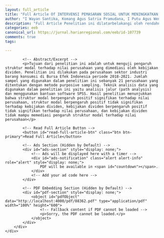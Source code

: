 ```yaml
---
layout: full_article
title: "Full Article Of INTERVENSI PEMASARAN SOSIAL UNTUK MENINGKATKAN NIAT BERWIRAUSAHA HIJAU DI KALANGAN MAHASISWA DI BALI"
author: "I Wayan Santika, Komang Agus Satria Pramudana, I Putu Agus Wenta Pharamadita, Ketut Wahyu Tamaja"
description: "Full Article Penelitian ini dilatarbelakangi oleh rendahnya niat berwirausaha hijau di kalangan mahasiswa di Bali Tujuan penelitian ini adalah menganalisis intervensi pemasaran sosi"
categories: eeb
canonical_url: https://jurnal.harianregional.com/eeb/id-107739
comments: true
tags:

---
```



<div class="container">
    <div class="row">
        <div class="col-md-8">
           
            <!-- Abstract/Excerpt -->
            <p>Tujuan dari penelitian ini adalah untuk menguji pengaruh struktur modal terhadap nilai perusahaan yang dimediasi oleh kebijakan dividen. Penelitian ini dilakukan pada perusahaan sektor industri barang konsumsi di Bursa Efek Indonesia periode 2018-2021. Jumlah sampel yang digunakan dalam penelitian ini sebanyak 21 perusahaan yang ditentukan dengan metode purposive sampling. Teknik analisis data yang digunakan dalam penelitian ini yaitu analisis jalur (path analysis) dan menggunakan bantuan software SPSS. Hasil penelitian menunjukkan bahwa struktur modal berpengaruh positif signifikan terhadap nilai perusahaan, struktur modal berpengaruh positif tidak signifikan terhadap kebijakan dividen, kebijakan dividen berpengaruh positif tidak signifikan terhadap nilai perusahaan, dan kebijakan dividen tidak mampu memediasi pengaruh struktur modal terhadap nilai perusahaan</p>
            
            <!-- Read Full Article Button -->
            <button id="read-full-article-btn" class="btn btn-primary">Read Full Article</button>
            
            <!-- Ads Section (Hidden by Default) -->
            <div id="ads-section" style="display: none;">
                <!-- Ads will be displayed here with a timer -->
                <div id="ads-notification" class="alert alert-info" role="alert" style="display: none;">
                    PDF will be available in <span id="countdown"></span>.
                </div>
                <!-- Add your ad code here -->
            </div>
            
            <!-- PDF Embedding Section (Hidden by Default) -->
            <div id="pdf-section" style="display: none;">
                <object id="pdfObject" data="http://localhost:4000/pdf/88362.pdf" type="application/pdf" width="100%" height="600">
                    <!-- Fallback content if PDF cannot be loaded -->
                    <p>Sorry, the PDF cannot be loaded.</p>
                </object>
            </div>
        </div>
    </div>
</div>

<script>
document.getElementById("read-full-article-btn").addEventListener("click", function() {
    // Display Ads Section with Timer
    document.getElementById("ads-section").style.display = "block";
    // Display Ads Notification
    document.getElementById("ads-notification").style.display = "block";
    // Start timer for ads
    var countdown = 5; // Timer duration in seconds
    var countdownSpan = document.getElementById("countdown");
    countdownSpan.innerText = countdown;
    var countdownInterval = setInterval(function() {
        countdown--;
        countdownSpan.innerText = countdown;
        if (countdown <= 0) {
            clearInterval(countdownInterval);
            // Hide Ads Section
            document.getElementById("ads-section").style.display = "none";
            // Hide Ads Notification
            document.getElementById("ads-notification").style.display = "none";
            // Display PDF Section
            document.getElementById("pdf-section").style.display = "block";
        }
    }, 1000); // Countdown interval in milliseconds
});
</script>

